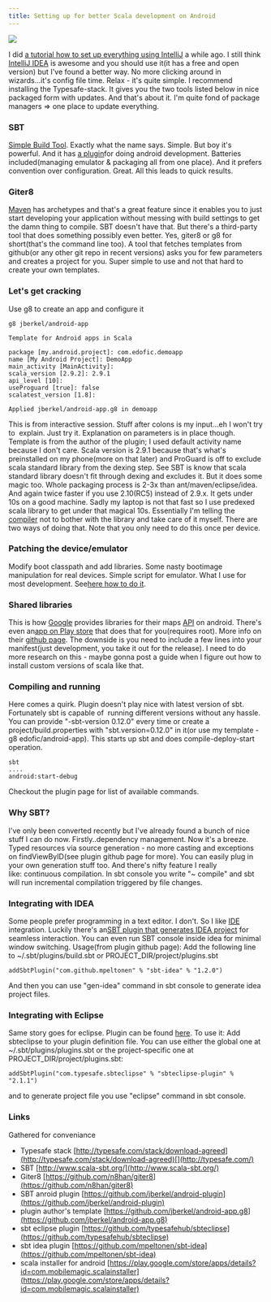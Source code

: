 ```yaml
---
title: Setting up for better Scala development on Android
---
```


![](http://www.crunchbase.com/assets/images/resized/0001/4601/14601v1-max-450x450.png)

I did [a tutorial how to set up
everything using
IntelliJ](/posts/2012-10-22-scala-android.html)
a while ago. I still think [IntelliJ
IDEA](http://www.jetbrains.com/idea/ "IntelliJ IDEA") is awesome and you
should use it(it has a free and open version) but I've found a better
way. No more clicking around in wizards...it's config file time. Relax -
it's quite simple. I recommend installing the Typesafe-stack. It gives
you the two tools listed below in nice packaged form with updates. And
that's about it. I'm quite fond of package managers => one place to
update everything.

### SBT

[Simple Build
Tool](https://github.com/harrah/xsbt/ "Simple Build Tool"). Exactly what
the name says. Simple. But boy it's powerful. And it has [a
plugin](https://github.com/jberkel/android-plugin)for doing android
development. Batteries included(managing emulator & packaging all from
one place). And it prefers convention over configuration. Great. All
this leads to quick results.

### Giter8


[Maven](http://maven.apache.org/ "Apache Maven") has archetypes and
that's a great feature since it enables you to just start developing
your application without messing with build settings to get the damn
thing to compile. SBT doesn't have that. But there's a third-party tool
that does something possibly even better. Yes, giter8 or g8 for
short(that's the command line too). A tool that fetches templates from
github(or any other git repo in recent versions) asks you for few
parameters and creates a project for you. Super simple to use and not
that hard to create your own templates.

### Let's get cracking

Use g8 to create an app and configure it

    g8 jberkel/android-app

    Template for Android apps in Scala 

    package [my.android.project]: com.edofic.demoapp
    name [My Android Project]: DemoApp
    main_activity [MainActivity]: 
    scala_version [2.9.2]: 2.9.1
    api_level [10]: 
    useProguard [true]: false
    scalatest_version [1.8]: 

    Applied jberkel/android-app.g8 in demoapp

This is from interactive session. Stuff after colons is my input...eh I
won't try to  explain. Just try it. Explanation on parameters is in
place though. Template is from the author of the plugin; I used default
activity name because I don't care. Scala version is 2.9.1 because
that's what's preinstalled on my phone(more on that later) and ProGuard
is off to exclude scala standard library from the dexing step. See SBT
is know that scala standard library doesn't fit through dexing and
excludes it. But it does some magic too. Whole packaging process is 2-3x
than ant/maven/eclipse/idea. And again twice faster if you use 2.10(RC5)
instead of 2.9.x. It gets under 10s on a good machine. Sadly my laptop
is not that fast so I use predexed scala library to get under that
magical 10s. Essentially I'm telling the
[compiler](http://en.wikipedia.org/wiki/Compiler "Compiler") not to
bother with the library and take care of it myself. There are two ways
of doing that. Note that you only need to do this once per device.

### Patching the device/emulator

Modify boot classpath and add libraries. Some nasty bootimage
manipulation for real devices. Simple script for emulator. What I use
for most development. See[here how to do
it](http://zegoggl.es/2011/07/how-to-preinstall-scala-on-your-android-phone.html).

### Shared libraries

This is how [Google](http://google.com "Google") provides libraries for
their maps
[API](http://en.wikipedia.org/wiki/Application_programming_interface "Application programming interface")
on android. There's even an[app on Play
store](https://play.google.com/store/apps/details?id=com.mobilemagic.scalainstaller&feature=search_result#?t=W251bGwsMSwxLDEsImNvbS5tb2JpbGVtYWdpYy5zY2FsYWluc3RhbGxlciJd)
that does that for you(requires root). More info on their [github
page](https://github.com/jbrechtel/Android-Scala-Installer). The
downside is you need to include a few lines into your manifest(just
development, you take it out for the release). I need to do more
research on this - maybe gonna post a guide when I figure out how to
install custom versions of scala like that.

### Compiling and running

Here comes a quirk. Plugin doesn't play nice with latest version of sbt.
Fortunately sbt is capable of  running different versions without any
hassle. You can provide "-sbt-version 0.12.0" every time or create a
project/build.properties with "sbt.version=0.12.0" in it(or use my
template - g8 edofic/android-app). This starts up sbt and does
compile-deploy-start operation.

    sbt
    ....
    android:start-debug

Checkout the plugin page for list of available commands.

### Why SBT?

I've only been converted recently but I've already found a bunch of nice
stuff I can do now. Firstly..dependency management. Now it's a breeze.
Typed resources via source generation - no more casting and exceptions
on findViewByID(see plugin github page for more). You can easily plug in
your own generation stuff too. And there's nifty feature I really
like: continuous compilation. In sbt console you write "~ compile" and
sbt will run incremental compilation triggered by file changes.

### Integrating with IDEA

Some people prefer programming in a text editor. I don't. So I like
[IDE](http://en.wikipedia.org/wiki/Integrated_development_environment "Integrated development environment")
integration. Luckily there's an[SBT plugin that generates IDEA
project](https://github.com/mpeltonen/sbt-idea) for seamless
interaction. You can even run SBT console inside idea for minimal window
switching. Usage(from plugin github page): Add the following line to
~/.sbt/plugins/build.sbt or PROJECT_DIR/project/plugins.sbt

    addSbtPlugin("com.github.mpeltonen" % "sbt-idea" % "1.2.0")

And then you can use "gen-idea" command in sbt console to generate idea
project files.

### Integrating with Eclipse

Same story goes for eclipse. Plugin can be found
[here](https://github.com/typesafehub/sbteclipse). To use it: Add
sbteclipse to your plugin definition file. You can use either the global
one at ~/.sbt/plugins/plugins.sbt or the project-specific one at
PROJECT_DIR/project/plugins.sbt:

    addSbtPlugin("com.typesafe.sbteclipse" % "sbteclipse-plugin" % "2.1.1")

and to generate project file you use "eclipse" command in sbt console.

### Links

Gathered for conveniance

* Typesafe stack [http://typesafe.com/stack/download-agreed](http://typesafe.com/stack/download-agreed)[](http://typesafe.com/)
* SBT [http://www.scala-sbt.org/](http://www.scala-sbt.org/)
* Giter8 [https://github.com/n8han/giter8](https://github.com/n8han/giter8)
* SBT anroid plugin [https://github.com/jberkel/android-plugin](https://github.com/jberkel/android-plugin)
* plugin author's template [https://github.com/jberkel/android-app.g8](https://github.com/jberkel/android-app.g8)
* sbt eclipse plugin [https://github.com/typesafehub/sbteclipse](https://github.com/typesafehub/sbteclipse)
* sbt idea plugin [https://github.com/mpeltonen/sbt-idea](https://github.com/mpeltonen/sbt-idea)
* scala installer for android [https://play.google.com/store/apps/details?id=com.mobilemagic.scalainstaller](https://play.google.com/store/apps/details?id=com.mobilemagic.scalainstaller)

